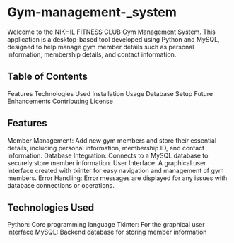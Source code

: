 # Gym-management-_system
Welcome to the NIKHIL FITNESS CLUB Gym Management System. This application is a desktop-based tool developed using Python and MySQL, designed to help manage gym member details such as personal information, membership details, and contact information.

## Table of Contents
Features
Technologies Used
Installation
Usage
Database Setup
Future Enhancements
Contributing
License


## Features
Member Management: Add new gym members and store their essential details, including personal information, membership ID, and contact information.
Database Integration: Connects to a MySQL database to securely store member information.
User Interface: A graphical user interface created with tkinter for easy navigation and management of gym members.
Error Handling: Error messages are displayed for any issues with database connections or operations.

## Technologies Used
Python: Core programming language
Tkinter: For the graphical user interface
MySQL: Backend database for storing member information
